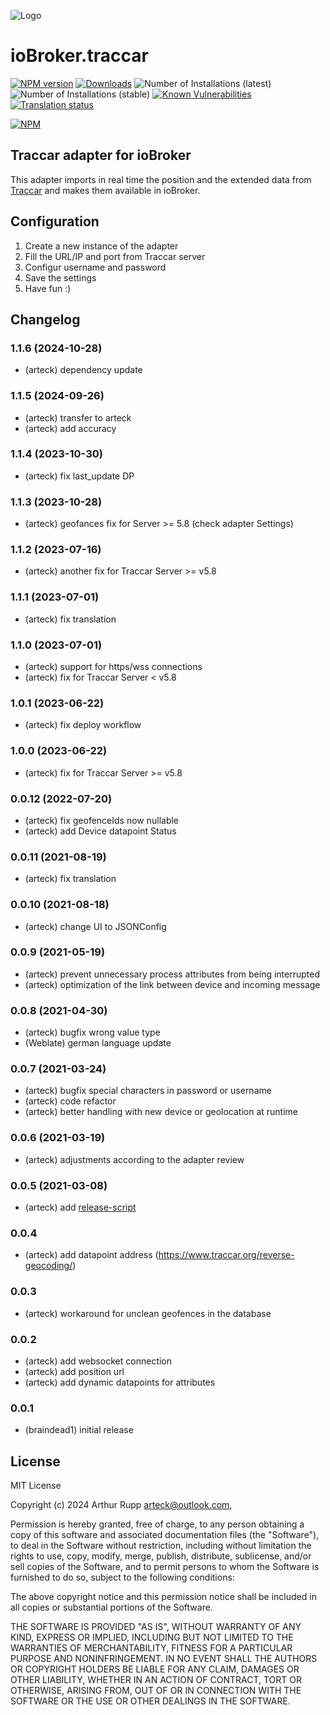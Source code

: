 ![Logo](admin/traccar.png)

# ioBroker.traccar

[![NPM version](http://img.shields.io/npm/v/iobroker.traccar.svg?dummy=unused)](https://www.npmjs.com/package/iobroker.traccar)
[![Downloads](https://img.shields.io/npm/dm/iobroker.traccar.svg?dummy=unused)](https://www.npmjs.com/package/iobroker.traccar)
![Number of Installations (latest)](https://iobroker.live/badges/traccar-installed.svg?dummy=unused)
![Number of Installations (stable)](https://iobroker.live/badges/traccar-stable.svg?dummy=unused)
[![Known Vulnerabilities](https://snyk.io/test/github/arteck/ioBroker.traccar/badge.svg?dummy=unused)](https://snyk.io/test/github/arteck/ioBroker.traccar)
[![Translation status](https://weblate.iobroker.net/widgets/adapters/-/traccar/svg-badge.svg)](https://weblate.iobroker.net/engage/adapters/?utm_source=widget)

[![NPM](https://nodei.co/npm/iobroker.traccar.png?downloads=true)](https://nodei.co/npm/iobroker.traccar/)

## Traccar adapter for ioBroker

This adapter imports in real time the position and the extended data from [Traccar](https://www.traccar.org) and makes them available in ioBroker.

## Configuration

1. Create a new instance of the adapter
2. Fill the URL/IP and port from Traccar server
3. Configur username and password
4. Save the settings
5. Have fun :)

## Changelog
### 1.1.6 (2024-10-28)
-   (arteck) dependency update

### 1.1.5 (2024-09-26)
-   (arteck) transfer to arteck 
-   (arteck) add accuracy

### 1.1.4 (2023-10-30)
-   (arteck) fix last_update DP

### 1.1.3 (2023-10-28)
-   (arteck) geofances fix for Server >= 5.8 (check adapter Settings)

### 1.1.2 (2023-07-16)
-   (arteck) another fix for Traccar Server >= v5.8

### 1.1.1 (2023-07-01)
-   (arteck) fix translation

### 1.1.0 (2023-07-01)
-   (arteck) support for https/wss connections
-   (arteck) fix for Traccar Server < v5.8

### 1.0.1 (2023-06-22)
-   (arteck) fix deploy workflow

### 1.0.0 (2023-06-22)
-   (arteck) fix for Traccar Server >= v5.8

### 0.0.12 (2022-07-20)

-   (arteck) fix geofenceIds now nullable
-   (arteck) add Device datapoint Status

### 0.0.11 (2021-08-19)

-   (arteck) fix translation

### 0.0.10 (2021-08-18)

-   (arteck) change UI to JSONConfig

### 0.0.9 (2021-05-19)

-   (arteck) prevent unnecessary process attributes from being interrupted
-   (arteck) optimization of the link between device and incoming message

### 0.0.8 (2021-04-30)

-   (arteck) bugfix wrong value type
-   (Weblate) german language update

### 0.0.7 (2021-03-24)

-   (arteck) bugfix special characters in password or username
-   (arteck) code refactor
-   (arteck) better handling with new device or geolocation at runtime

### 0.0.6 (2021-03-19)

-   (arteck) adjustments according to the adapter review

### 0.0.5 (2021-03-08)

-   (arteck) add [release-script](https://github.com/AlCalzone/release-script)

### 0.0.4

-   (arteck) add datapoint address (https://www.traccar.org/reverse-geocoding/)

### 0.0.3

-   (arteck) workaround for unclean geofences in the database

### 0.0.2

-   (arteck) add websocket connection
-   (arteck) add position url
-   (arteck) add dynamic datapoints for attributes

### 0.0.1

-   (braindead1) initial release

## License

MIT License

Copyright (c) 2024  Arthur Rupp <arteck@outlook.com>,

Permission is hereby granted, free of charge, to any person obtaining a copy
of this software and associated documentation files (the "Software"), to deal
in the Software without restriction, including without limitation the rights
to use, copy, modify, merge, publish, distribute, sublicense, and/or sell
copies of the Software, and to permit persons to whom the Software is
furnished to do so, subject to the following conditions:

The above copyright notice and this permission notice shall be included in all
copies or substantial portions of the Software.

THE SOFTWARE IS PROVIDED "AS IS", WITHOUT WARRANTY OF ANY KIND, EXPRESS OR
IMPLIED, INCLUDING BUT NOT LIMITED TO THE WARRANTIES OF MERCHANTABILITY,
FITNESS FOR A PARTICULAR PURPOSE AND NONINFRINGEMENT. IN NO EVENT SHALL THE
AUTHORS OR COPYRIGHT HOLDERS BE LIABLE FOR ANY CLAIM, DAMAGES OR OTHER
LIABILITY, WHETHER IN AN ACTION OF CONTRACT, TORT OR OTHERWISE, ARISING FROM,
OUT OF OR IN CONNECTION WITH THE SOFTWARE OR THE USE OR OTHER DEALINGS IN THE
SOFTWARE.
